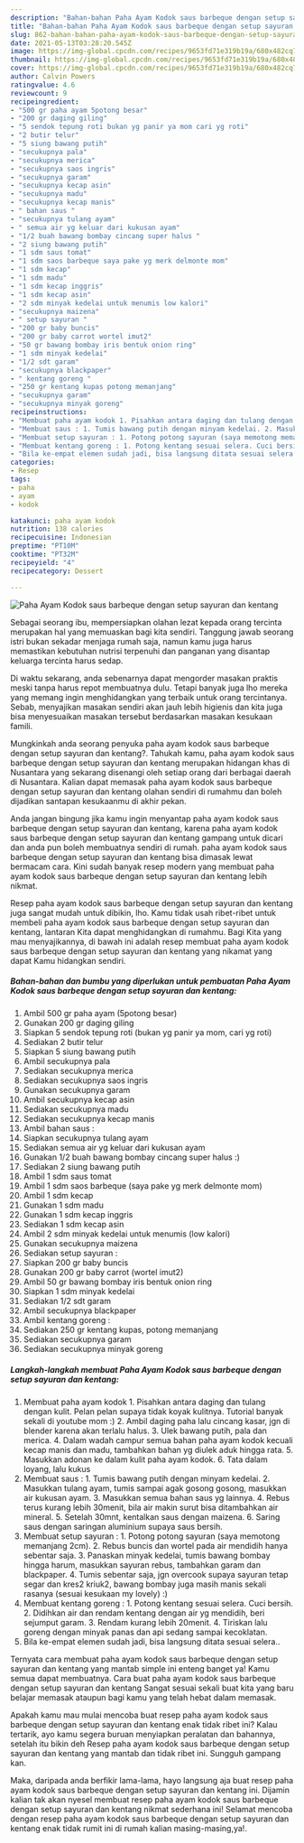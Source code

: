 ```yaml
---
description: "Bahan-bahan Paha Ayam Kodok saus barbeque dengan setup sayuran dan kentang yang lezat Untuk Jualan"
title: "Bahan-bahan Paha Ayam Kodok saus barbeque dengan setup sayuran dan kentang yang lezat Untuk Jualan"
slug: 862-bahan-bahan-paha-ayam-kodok-saus-barbeque-dengan-setup-sayuran-dan-kentang-yang-lezat-untuk-jualan
date: 2021-05-13T03:28:20.545Z
image: https://img-global.cpcdn.com/recipes/9653fd71e319b19a/680x482cq70/paha-ayam-kodok-saus-barbeque-dengan-setup-sayuran-dan-kentang-foto-resep-utama.jpg
thumbnail: https://img-global.cpcdn.com/recipes/9653fd71e319b19a/680x482cq70/paha-ayam-kodok-saus-barbeque-dengan-setup-sayuran-dan-kentang-foto-resep-utama.jpg
cover: https://img-global.cpcdn.com/recipes/9653fd71e319b19a/680x482cq70/paha-ayam-kodok-saus-barbeque-dengan-setup-sayuran-dan-kentang-foto-resep-utama.jpg
author: Calvin Powers
ratingvalue: 4.6
reviewcount: 9
recipeingredient:
- "500 gr paha ayam 5potong besar"
- "200 gr daging giling"
- "5 sendok tepung roti bukan yg panir ya mom cari yg roti"
- "2 butir telur"
- "5 siung bawang putih"
- "secukupnya pala"
- "secukupnya merica"
- "secukupnya saos ingris"
- "secukupnya garam"
- "secukupnya kecap asin"
- "secukupnya madu"
- "secukupnya kecap manis"
- " bahan saus "
- "secukupnya tulang ayam"
- " semua air yg keluar dari kukusan ayam"
- "1/2 buah bawang bombay cincang super halus "
- "2 siung bawang putih"
- "1 sdm saus tomat"
- "1 sdm saos barbeque saya pake yg merk delmonte mom"
- "1 sdm kecap"
- "1 sdm madu"
- "1 sdm kecap inggris"
- "1 sdm kecap asin"
- "2 sdm minyak kedelai untuk menumis low kalori"
- "secukupnya maizena"
- " setup sayuran "
- "200 gr baby buncis"
- "200 gr baby carrot wortel imut2"
- "50 gr bawang bombay iris bentuk onion ring"
- "1 sdm minyak kedelai"
- "1/2 sdt garam"
- "secukupnya blackpaper"
- " kentang goreng "
- "250 gr kentang kupas potong memanjang"
- "secukupnya garam"
- "secukupnya minyak goreng"
recipeinstructions:
- "Membuat paha ayam kodok 1. Pisahkan antara daging dan tulang dengan kulit. Pelan pelan supaya tidak koyak kulitnya. Tutorial banyak sekali di youtube mom :) 2. Ambil daging paha lalu cincang kasar, jgn di blender karena akan terlalu halus. 3. Ulek bawang putih, pala dan merica. 4. Dalam wadah campur semua bahan paha ayam kodok kecuali kecap manis dan madu, tambahkan bahan yg diulek aduk hingga rata. 5. Masukkan adonan ke dalam kulit paha ayam kodok. 6. Tata dalam loyang, lalu kukus"
- "Membuat saus : 1. Tumis bawang putih dengan minyam kedelai. 2. Masukkan tulang ayam, tumis sampai agak gosong gosong, masukkan air kukusan ayam. 3. Masukkan semua bahan saus yg lainnya. 4. Rebus terus kurang lebih 30menit, bila air makin surut bisa ditambahkan air mineral. 5. Setelah 30mnt, kentalkan saus dengan maizena. 6. Saring saus dengan saringan aluminium supaya saus bersih."
- "Membuat setup sayuran : 1. Potong potong sayuran (saya memotong memanjang 2cm). 2. Rebus buncis dan wortel pada air mendidih hanya sebentar saja. 3. Panaskan minyak kedelai, tumis bawang bombay hingga harum, masukkan sayuran rebus, tambahkan garam dan blackpaper. 4. Tumis sebentar saja, jgn overcook supaya sayuran tetap segar dan kres2 kriuk2, bawang bombay juga masih manis sekali rasanya (sesuai kesukaan my lovely) :)"
- "Membuat kentang goreng : 1. Potong kentang sesuai selera. Cuci bersih. 2. Didihkan air dan rendam kentang dengan air yg mendidih, beri sejumput garam. 3. Rendam kurang lebih 20menit. 4. Tiriskan lalu goreng dengan minyak panas dan api sedang sampai kecoklatan."
- "Bila ke-empat elemen sudah jadi, bisa langsung ditata sesuai selera.."
categories:
- Resep
tags:
- paha
- ayam
- kodok

katakunci: paha ayam kodok 
nutrition: 138 calories
recipecuisine: Indonesian
preptime: "PT10M"
cooktime: "PT32M"
recipeyield: "4"
recipecategory: Dessert

---
```



![Paha Ayam Kodok saus barbeque dengan setup sayuran dan kentang](https://img-global.cpcdn.com/recipes/9653fd71e319b19a/680x482cq70/paha-ayam-kodok-saus-barbeque-dengan-setup-sayuran-dan-kentang-foto-resep-utama.jpg)

Sebagai seorang ibu, mempersiapkan olahan lezat kepada orang tercinta merupakan hal yang memuaskan bagi kita sendiri. Tanggung jawab seorang istri bukan sekadar menjaga rumah saja, namun kamu juga harus memastikan kebutuhan nutrisi terpenuhi dan panganan yang disantap keluarga tercinta harus sedap.

Di waktu  sekarang, anda sebenarnya dapat mengorder masakan praktis meski tanpa harus repot membuatnya dulu. Tetapi banyak juga lho mereka yang memang ingin menghidangkan yang terbaik untuk orang tercintanya. Sebab, menyajikan masakan sendiri akan jauh lebih higienis dan kita juga bisa menyesuaikan masakan tersebut berdasarkan masakan kesukaan famili. 



Mungkinkah anda seorang penyuka paha ayam kodok saus barbeque dengan setup sayuran dan kentang?. Tahukah kamu, paha ayam kodok saus barbeque dengan setup sayuran dan kentang merupakan hidangan khas di Nusantara yang sekarang disenangi oleh setiap orang dari berbagai daerah di Nusantara. Kalian dapat memasak paha ayam kodok saus barbeque dengan setup sayuran dan kentang olahan sendiri di rumahmu dan boleh dijadikan santapan kesukaanmu di akhir pekan.

Anda jangan bingung jika kamu ingin menyantap paha ayam kodok saus barbeque dengan setup sayuran dan kentang, karena paha ayam kodok saus barbeque dengan setup sayuran dan kentang gampang untuk dicari dan anda pun boleh membuatnya sendiri di rumah. paha ayam kodok saus barbeque dengan setup sayuran dan kentang bisa dimasak lewat bermacam cara. Kini sudah banyak resep modern yang membuat paha ayam kodok saus barbeque dengan setup sayuran dan kentang lebih nikmat.

Resep paha ayam kodok saus barbeque dengan setup sayuran dan kentang juga sangat mudah untuk dibikin, lho. Kamu tidak usah ribet-ribet untuk membeli paha ayam kodok saus barbeque dengan setup sayuran dan kentang, lantaran Kita dapat menghidangkan di rumahmu. Bagi Kita yang mau menyajikannya, di bawah ini adalah resep membuat paha ayam kodok saus barbeque dengan setup sayuran dan kentang yang nikamat yang dapat Kamu hidangkan sendiri.

<!--inarticleads1-->

##### Bahan-bahan dan bumbu yang diperlukan untuk pembuatan Paha Ayam Kodok saus barbeque dengan setup sayuran dan kentang:

1. Ambil 500 gr paha ayam (5potong besar)
1. Gunakan 200 gr daging giling
1. Siapkan 5 sendok tepung roti (bukan yg panir ya mom, cari yg roti)
1. Sediakan 2 butir telur
1. Siapkan 5 siung bawang putih
1. Ambil secukupnya pala
1. Sediakan secukupnya merica
1. Sediakan secukupnya saos ingris
1. Gunakan secukupnya garam
1. Ambil secukupnya kecap asin
1. Sediakan secukupnya madu
1. Sediakan secukupnya kecap manis
1. Ambil  bahan saus :
1. Siapkan secukupnya tulang ayam
1. Sediakan  semua air yg keluar dari kukusan ayam
1. Gunakan 1/2 buah bawang bombay cincang super halus :)
1. Sediakan 2 siung bawang putih
1. Ambil 1 sdm saus tomat
1. Ambil 1 sdm saos barbeque (saya pake yg merk delmonte mom)
1. Ambil 1 sdm kecap
1. Gunakan 1 sdm madu
1. Gunakan 1 sdm kecap inggris
1. Sediakan 1 sdm kecap asin
1. Ambil 2 sdm minyak kedelai untuk menumis (low kalori)
1. Gunakan secukupnya maizena
1. Sediakan  setup sayuran :
1. Siapkan 200 gr baby buncis
1. Gunakan 200 gr baby carrot (wortel imut2)
1. Ambil 50 gr bawang bombay iris bentuk onion ring
1. Siapkan 1 sdm minyak kedelai
1. Sediakan 1/2 sdt garam
1. Ambil secukupnya blackpaper
1. Ambil  kentang goreng :
1. Sediakan 250 gr kentang kupas, potong memanjang
1. Sediakan secukupnya garam
1. Sediakan secukupnya minyak goreng




<!--inarticleads2-->

##### Langkah-langkah membuat Paha Ayam Kodok saus barbeque dengan setup sayuran dan kentang:

1. Membuat paha ayam kodok 1. Pisahkan antara daging dan tulang dengan kulit. Pelan pelan supaya tidak koyak kulitnya. Tutorial banyak sekali di youtube mom :) 2. Ambil daging paha lalu cincang kasar, jgn di blender karena akan terlalu halus. 3. Ulek bawang putih, pala dan merica. 4. Dalam wadah campur semua bahan paha ayam kodok kecuali kecap manis dan madu, tambahkan bahan yg diulek aduk hingga rata. 5. Masukkan adonan ke dalam kulit paha ayam kodok. 6. Tata dalam loyang, lalu kukus
1. Membuat saus : 1. Tumis bawang putih dengan minyam kedelai. 2. Masukkan tulang ayam, tumis sampai agak gosong gosong, masukkan air kukusan ayam. 3. Masukkan semua bahan saus yg lainnya. 4. Rebus terus kurang lebih 30menit, bila air makin surut bisa ditambahkan air mineral. 5. Setelah 30mnt, kentalkan saus dengan maizena. 6. Saring saus dengan saringan aluminium supaya saus bersih.
1. Membuat setup sayuran : 1. Potong potong sayuran (saya memotong memanjang 2cm). 2. Rebus buncis dan wortel pada air mendidih hanya sebentar saja. 3. Panaskan minyak kedelai, tumis bawang bombay hingga harum, masukkan sayuran rebus, tambahkan garam dan blackpaper. 4. Tumis sebentar saja, jgn overcook supaya sayuran tetap segar dan kres2 kriuk2, bawang bombay juga masih manis sekali rasanya (sesuai kesukaan my lovely) :)
1. Membuat kentang goreng : 1. Potong kentang sesuai selera. Cuci bersih. 2. Didihkan air dan rendam kentang dengan air yg mendidih, beri sejumput garam. 3. Rendam kurang lebih 20menit. 4. Tiriskan lalu goreng dengan minyak panas dan api sedang sampai kecoklatan.
1. Bila ke-empat elemen sudah jadi, bisa langsung ditata sesuai selera..




Ternyata cara membuat paha ayam kodok saus barbeque dengan setup sayuran dan kentang yang mantab simple ini enteng banget ya! Kamu semua dapat membuatnya. Cara buat paha ayam kodok saus barbeque dengan setup sayuran dan kentang Sangat sesuai sekali buat kita yang baru belajar memasak ataupun bagi kamu yang telah hebat dalam memasak.

Apakah kamu mau mulai mencoba buat resep paha ayam kodok saus barbeque dengan setup sayuran dan kentang enak tidak ribet ini? Kalau tertarik, ayo kamu segera buruan menyiapkan peralatan dan bahannya, setelah itu bikin deh Resep paha ayam kodok saus barbeque dengan setup sayuran dan kentang yang mantab dan tidak ribet ini. Sungguh gampang kan. 

Maka, daripada anda berfikir lama-lama, hayo langsung aja buat resep paha ayam kodok saus barbeque dengan setup sayuran dan kentang ini. Dijamin kalian tak akan nyesel membuat resep paha ayam kodok saus barbeque dengan setup sayuran dan kentang nikmat sederhana ini! Selamat mencoba dengan resep paha ayam kodok saus barbeque dengan setup sayuran dan kentang enak tidak rumit ini di rumah kalian masing-masing,ya!.

